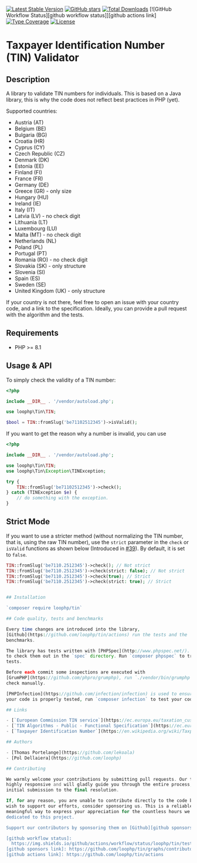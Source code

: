 [![Latest Stable Version](https://img.shields.io/packagist/v/loophp/tin.svg?style=flat-square)](https://packagist.org/packages/loophp/tin)
[![GitHub stars](https://img.shields.io/github/stars/loophp/tin.svg?style=flat-square)](https://packagist.org/packages/loophp/tin)
[![Total Downloads](https://img.shields.io/packagist/dt/loophp/tin.svg?style=flat-square)](https://packagist.org/packages/loophp/tin)
[![GitHub Workflow Status][github workflow status]][github actions link]
[![Type Coverage](https://shepherd.dev/github/loophp/tin/coverage.svg)](https://shepherd.dev/github/loophp/tin)
[![License](https://img.shields.io/packagist/l/loophp/tin.svg?style=flat-square)](https://packagist.org/packages/loophp/tin)

# Taxpayer Identification Number (TIN) Validator

## Description

A library to validate TIN numbers for individuals. This is based on a Java
library, this is why the code does not reflect best practices in PHP (yet).

Supported countries:

- Austria (AT)
- Belgium (BE)
- Bulgaria (BG)
- Croatia (HR)
- Cyprus (CY)
- Czech Republic (CZ)
- Denmark (DK)
- Estonia (EE)
- Finland (FI)
- France (FR)
- Germany (DE)
- Greece (GR) - only size
- Hungary (HU)
- Ireland (IE)
- Italy (IT)
- Latvia (LV) - no check digit
- Lithuania (LT)
- Luxembourg (LU)
- Malta (MT) - no check digit
- Netherlands (NL)
- Poland (PL)
- Portugal (PT)
- Romania (RO) - no check digit
- Slovakia (SK) - only structure
- Slovenia (SI)
- Spain (ES)
- Sweden (SE)
- United Kingdom (UK) - only structure

If your country is not there, feel free to open an issue with your country code,
and a link to the specification. Ideally, you can provide a pull request with
the algorithm and the tests.

## Requirements

- PHP >= 8.1

## Usage & API

To simply check the validity of a TIN number:

```php
<?php

include __DIR__ . '/vendor/autoload.php';

use loophp\Tin\TIN;

$bool = TIN::fromSlug('be71102512345')->isValid();
```

If you want to get the reason why a number is invalid, you can use

```php
<?php

include __DIR__ . '/vendor/autoload.php';

use loophp\Tin\TIN;
use loophp\Tin\Exception\TINException;

try {
    TIN::fromSlug('be71102512345')->check();
} catch (TINException $e) {
    // do something with the exception.
}
```

## Strict Mode

If you want to use a stricter method (without normalizing the TIN number, that
is, using the raw TIN number), use the `strict` parameter in the `check` or
`isValid` functions as shown below (Introduced in
[#39](https://github.com/loophp/tin/pull/39)). By default, it is set to `false`.

```php
TIN::fromSlug('be7110.2512345')->check(); // Not strict
TIN::fromSlug('be7110.2512345')->check(strict: false); // Not strict
TIN::fromSlug('be7110.2512345')->check(true); // Strict
TIN::fromSlug('be7110.2512345')->check(strict: true); // Strict


## Installation

`composer require loophp/tin`

## Code quality, tests and benchmarks

Every time changes are introduced into the library,
[Github](https://github.com/loophp/tin/actions) run the tests and the
benchmarks.

The library has tests written with [PHPSpec](http://www.phpspec.net/). Feel free
to check them out in the `spec` directory. Run `composer phpspec` to trigger the
tests.

Before each commit some inspections are executed with
[GrumPHP](https://github.com/phpro/grumphp), run `./vendor/bin/grumphp run` to
check manually.

[PHPInfection](https://github.com/infection/infection) is used to ensure that
your code is properly tested, run `composer infection` to test your code.

## Links

- [`European Commission TIN service`](https://ec.europa.eu/taxation_customs/tin/)
- [`TIN Algorithms - Public - Functional Specification`](https://ec.europa.eu/taxation_customs/tin/specs/FS-TIN%20Algorithms-Public.docx)
- [`Taxpayer Identification Number`](https://en.wikipedia.org/wiki/Taxpayer_Identification_Number)

## Authors

- [Thomas Portelange](https://github.com/lekoala)
- [Pol Dellaiera](https://github.com/loophp)

## Contributing

We warmly welcome your contributions by submitting pull requests. Our team is
highly responsive and will gladly guide you through the entire process, from the
initial submission to the final resolution.

If, for any reason, you are unable to contribute directly to the code but still
wish to support our efforts, consider sponsoring us. This is a reliable and
meaningful way to express your appreciation for the countless hours we've
dedicated to this project.

Support our contributors by sponsoring them on [Github][github sponsors link].

[github workflow status]:
  https://img.shields.io/github/actions/workflow/status/loophp/tin/tests.yml?branch=master&style=flat-square
[github sponsors link]: https://github.com/loophp/tin/graphs/contributors
[github actions link]: https://github.com/loophp/tin/actions
```
